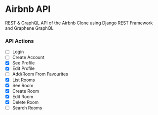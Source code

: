 # Airbnb API

REST & GraphQL API of the Airbnb Clone using Django REST Framework and Graphene GraphQL

### API Actions

- [ ] Login
- [ ] Create Account
- [x] See Profile
- [x] Edit Profile
- [ ] Add/Room From Favourites
- [x] List Rooms
- [x] See Room
- [x] Create Room
- [x] Edit Room
- [x] Delete Room
- [ ] Search Rooms
